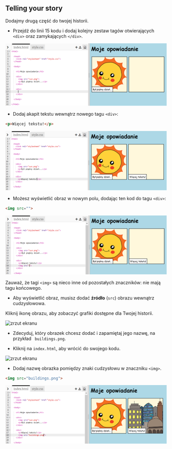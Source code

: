 ## Telling your story

Dodajmy drugą część do twojej historii.

+ Przejdź do linii 15 kodu i dodaj kolejny zestaw tagów otwierających `<div>` oraz zamykających `</div>`.

![zrzut ekranu](images/story-div.png)

+ Dodaj akapit tekstu wewnątrz nowego tagu `<div>`:

```html
<p>Więcej tekstu!</p>
```

![zrzut ekranu](images/story-paragraph.png)

+ Możesz wyświetlić obraz w nowym polu, dodając ten kod do tagu `<div>`:

```html
<img src="">
```

![zrzut ekranu](images/story-img-tag.png)

Zauważ, że tagi `<img>` są nieco inne od pozostałych znaczników: nie mają tagu końcowego.

+ Aby wyświetlić obraz, musisz dodać **źródło** (`src`) obrazu wewnątrz cudzysłowowa.

Kliknij ikonę obrazu, aby zobaczyć grafiki dostępne dla Twojej historii.

![zrzut ekranu](images/story-see-images.png)

+ Zdecyduj, który obrazek chcesz dodać i zapamiętaj jego nazwę, na przykład ` buildings.png`.

+ Kliknij na `index.html`, aby wrócić do swojego kodu.

![zrzut ekranu](images/story-image-name.png)

+ Dodaj nazwę obrazka pomiędzy znaki cudzysłowu w znaczniku `<img>`.

```html
<img src="buildings.png">
```

![zrzut ekranu](images/story-image-name-add.png)